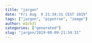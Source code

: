 ```yaml
---
title: "jargon"
date: "Fri Aug  9 21:34:31 CEST 2019"
tags: ["jargon", "pipotron", "image"]
author: m1ch3l
categories: ["generated"]
slug: "jargon/2019-08-09-21:34:31"
---
```



